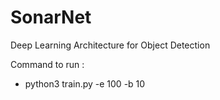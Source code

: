 # SonarNet
Deep Learning Architecture for Object Detection

Command to run : 

- python3 train.py -e 100 -b 10 
